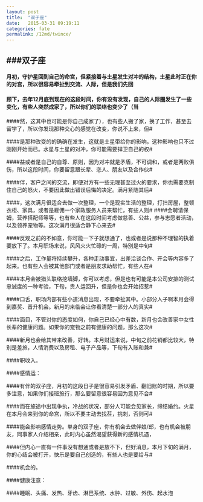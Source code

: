 ```yaml
---
layout: post
title:  "双子座"
date:   2015-03-31 09:19:11
categories: fate
permalink: /12md/twince/
---
```


###双子座
---

#### 月初，守护星回到自己的命宫，但紧接着与土星发生对冲的结构，土星此时正在你的对宫，所以很容易牵扯到交流、人际，但是我们先回

#### 顾下，去年12月底到现在的这段时间，你有没有发现，自己的人际圈发生了一些变化，有些人突然成家了，所以你们的联络也变少了（当

####然，这其中也可能是你自己成家了），也有些人搬了家，换了工作，甚至去留学了，所以你发现那种交心的感觉在改变，你说不上来，但#

####是那种改变的的确确在发生，这就是土星带给你的影响，这种影响也只不过刚刚开始而已。水星与土星的对冲，你可能需要捍卫自己的权#

####益或者是自己的自尊、原则，因为对冲就是矛盾，不可调和，或者是两败俱伤，所以这段时间，你要留意跟长辈、恋人、朋友以及合作伙#

####伴，客户之间的交流，即便对方有一些无理甚至过火的要求，你也需要克制住自己的怒火，不要因此做出错误后悔的决定。满月紧随其后#

####，这次满月很适合去做一次整理，一个是现实生活的整理，打扫房屋，整顿衣柜、家具，或者是雇佣一个家政服务人员来帮忙，有些人则# 
####会聘请保姆，营养搭配师等等，也有些人在这段时间考虑做慈善、公益，参与志愿者活动，以及领养宠物等。这次满月很适合静下心来去#

####反观之前的不如意，你可能一下子就想通了，也或者是说那种不理智的执着要放下了。本月职场来说，风风火火忙碌的一周，特别是中旬#

####之后，工作量将持续攀升，各种走动事宜，出差洽谈合作、开会等内容多了起来。也有些人会被其他部门或者是朋友求助帮忙，有些人在#

####本月会被猎头联络挖墙脚，你可以考虑，但是也有可能是本公司安排的测试忠诚度的一种考验，下旬，贵人运回升，但是你也会开始招惹#

####口舌，职场内部有些小道消息出现，不要牵扯其中。小部分人子啊本月会得到嘉奖、晋升机会。新月的来临会让你看清楚一部分人的真实#

####面目，不管对你的态度如何，你自己已经心中有数，新月也会改善家中女性长辈的健康问题。如果你的宠物之前有健康的问题，那么这次#

####新月也会给其带来改善，好转。本月财运来说，中旬之前花销都比较大，特别是差旅，人情消费以及房租、电子产品等，下旬有入账和兼#

####职收入。

####感情运：

####有伴的双子座，月初的这段日子是很容易引发矛盾、翻旧账的时期，所以要多注意，如果你们接班旅行，那么要留意很容易因为意见不合#

####而在旅途中出现争执，冷战的状况，部分人可能会见家长，缔结婚约。火星在本月会来到你的命宫，所以不要主动去找茬，挑刺，否则可#

####能会影响感情走势。单身的双子座，你有机会去做伴娘/郎，也有机会被朋友，同事家人介绍相亲，此时内心虽然渴望获得新的感情机遇，

####但内心一直有一件事没有想通或者是放不下，但好消息，本月下旬的满月，你的心结会被打开，快乐是要自己创造的，有些人也是要给与#

####机会的。

####健康注意：

####睡眠、头痛、发热、牙齿、淋巴系统、水肿、过敏、外伤、起水泡
